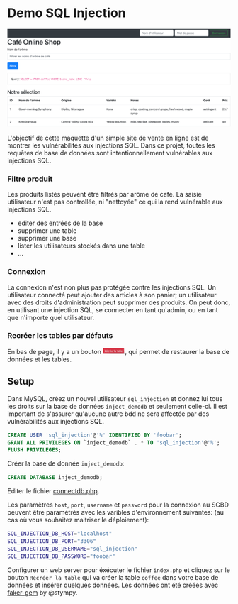 # Demo SQL Injection

<p align="center">
  <a href="#"><img src="./docs/images/shop_screenshot.png" /></a>
</p>

L'objectif de cette maquette d'un simple site de vente en ligne est de montrer les vulnérabilités aux injections SQL. Dans ce projet, toutes les requêtes de base de données sont intentionnellement vulnérables aux injections SQL.

### Filtre produit
Les produits listés peuvent être filtrés par arôme de café. La saisie utilisateur n'est pas controllée, ni "nettoyée" ce qui la rend vulnérable aux injections SQL.
* editer des entrées de la base
* supprimer une table
* supprimer une base
* lister les utilisateurs stockés dans une table
* ...

### Connexion
La connexion n'est non plus pas protégée contre les injections SQL.
Un utilisateur connecté peut ajouter des articles à son panier; un utilisateur avec des droits d'administration peut supprimer des produits.
On peut donc, en utilisant une injection SQL, se connecter en tant qu'admin, ou en tant que n'importe quel utilisateur.

### Recréer les tables par défauts

En bas de page, il y a un bouton 
  <span><img height="15em" src="./docs/images/recreate.png" /></span>, qui permet de restaurer la base de données et les tables.

## Setup

Dans MySQL, créez un nouvel utilisateur `sql_injection` et donnez lui tous les droits sur la base de données `inject_demodb` et seulement celle-ci. Il est important de s'assurer qu'aucune autre bdd ne sera affectée par des vulnérabilités aux injections SQL.

```SQL
CREATE USER 'sql_injection'@'%' IDENTIFIED BY 'foobar';
GRANT ALL PRIVILEGES ON `inject_demodb` . * TO 'sql_injection'@'%';
FLUSH PRIVILEGES;
```

Créer la base de donnée `inject_demodb`:

```SQL
CREATE DATABASE inject_demodb;
```

Editer le fichier [connectdb.php](lib/connectdb.php).

Les paramètres `host`, `port`, `username` et `password` pour la connexion au SGBD peuvent être paramétrés avec les varibles d'environnement suivantes: (au cas où vous souhaitez maitriser le déploiement):

```sh
SQL_INJECTION_DB_HOST="localhost"
SQL_INJECTION_DB_PORT="3306"
SQL_INJECTION_DB_USERNAME="sql_injection"
SQL_INJECTION_DB_PASSWORD="foobar"
```

Configurer un web server pour éxécuter le fichier `index.php` et cliquez sur le bouton `Recréer la table` qui va créer la table `coffee` dans votre base de données et insérer quelques données. Les données ont été créées avec [faker-gem](https://github.com/stympy/faker) by @stympy.
